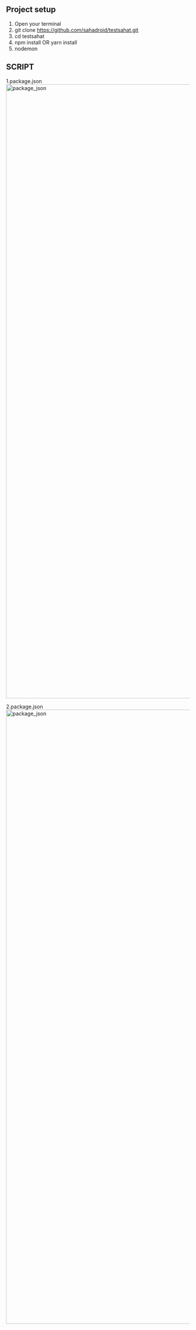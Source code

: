 ## Project setup

1. Open your terminal
2. git clone https://github.com/sahadroid/testsahat.git 
3. cd testsahat
4. npm install OR yarn install
5. nodemon

## SCRIPT
1.package.json
<img width="1680" alt="package_json" src="https://user-images.githubusercontent.com/27715383/178656876-8334d296-2d34-41bc-9602-000582e51374.png">

2.package.json
<img width="1680" alt="package_json" src="https://user-images.githubusercontent.com/27715383/178656876-8334d296-2d34-41bc-9602-000582e51374.png">






